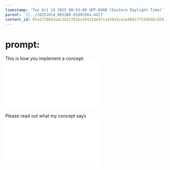 ```yaml
---
timestamp: 'Tue Oct 14 2025 00:53:00 GMT-0400 (Eastern Daylight Time)'
parent: '[[../20251014_005300.02d9258a.md]]'
content_id: 05a27f86d3adc2b21701ba39431de9fca430a3ca1e4661775348ddcd291d1b54
---
```


# prompt:

This is how you implement a concept:
![@implementing-concepts.md](design/background/implementing-concepts.md)

Please read out what my concept says
![@passwordAuth.md](design/specificConceptSpecs/passwordAuth.md)
